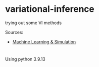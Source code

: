 # variational-inference
trying out some VI methods

Sources:
- [Machine Learning & Simulation](https://www.youtube.com/playlist?list=PLISXH-iEM4JloWnKysIEPPysGVg4v3PaP)

# 
Using python 3.9.13